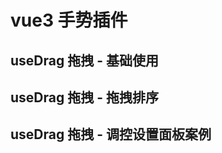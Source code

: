 # vue3 手势插件

## useDrag 拖拽 - 基础使用

<preview path="@demo/dotsConnect/src/app.vue" title="useDrag 拖拽连接两个点" description="" />

## useDrag 拖拽 - 拖拽排序

<preview path="@demo/dragList/src/app.vue" title="useDrag拖拽排序" description="" />

## useDrag 拖拽 - 调控设置面板案例

<preview path="@demo/useDrag/src/app.vue" title="useDrag拖拽，调控设置面板案例" description="" />